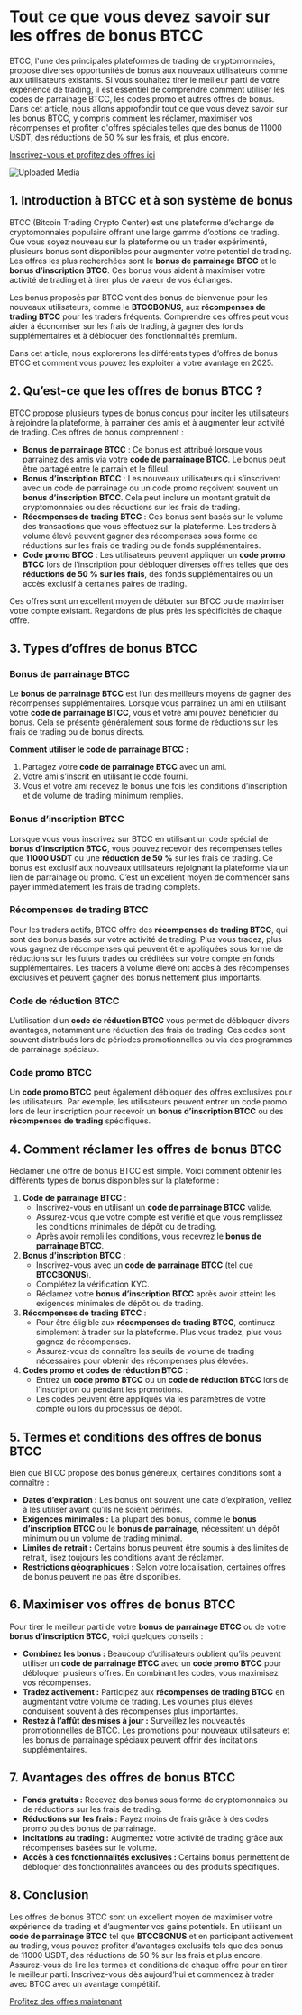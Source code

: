 <h1>Tout ce que vous devez savoir sur les offres de bonus BTCC</h1>
<p>BTCC, l'une des principales plateformes de trading de cryptomonnaies, propose diverses opportunités de bonus aux nouveaux utilisateurs comme aux utilisateurs existants. Si vous souhaitez tirer le meilleur parti de votre expérience de trading, il est essentiel de comprendre comment utiliser les codes de parrainage BTCC, les codes promo et autres offres de bonus. Dans cet article, nous allons approfondir tout ce que vous devez savoir sur les bonus BTCC, y compris comment les réclamer, maximiser vos récompenses et profiter d'offres spéciales telles que des bonus de 11000 USDT, des réductions de 50 % sur les frais, et plus encore.</p>
<p><a href="https://partner.btcc.com/us/c/BTCCBONUS/9303" target="_blank">Inscrivez-vous et profitez des offres ici</a></p>

<img class="_1sjywpl0 bc5nci19k bc5nci4t0 bc5nci45b bc5nci4ow" alt="Uploaded Media" src="https://images.mirror-media.xyz/publication-images/8YhC13gTXtlUakJcXMFGs.png?height=960&amp;width=1920">
<h2>1. Introduction à BTCC et à son système de bonus</h2>
<p>BTCC (Bitcoin Trading Crypto Center) est une plateforme d’échange de cryptomonnaies populaire offrant une large gamme d’options de trading. Que vous soyez nouveau sur la plateforme ou un trader expérimenté, plusieurs bonus sont disponibles pour augmenter votre potentiel de trading. Les offres les plus recherchées sont le <strong>bonus de parrainage BTCC</strong> et le <strong>bonus d’inscription BTCC</strong>. Ces bonus vous aident à maximiser votre activité de trading et à tirer plus de valeur de vos échanges.</p>

<p>Les bonus proposés par BTCC vont des bonus de bienvenue pour les nouveaux utilisateurs, comme le <strong>BTCCBONUS</strong>, aux <strong>récompenses de trading BTCC</strong> pour les traders fréquents. Comprendre ces offres peut vous aider à économiser sur les frais de trading, à gagner des fonds supplémentaires et à débloquer des fonctionnalités premium.</p>

<p>Dans cet article, nous explorerons les différents types d’offres de bonus BTCC et comment vous pouvez les exploiter à votre avantage en 2025.</p>

<h2>2. Qu’est-ce que les offres de bonus BTCC ?</h2>
<p>BTCC propose plusieurs types de bonus conçus pour inciter les utilisateurs à rejoindre la plateforme, à parrainer des amis et à augmenter leur activité de trading. Ces offres de bonus comprennent :</p>
<ul>
<li><strong>Bonus de parrainage BTCC</strong> : Ce bonus est attribué lorsque vous parrainez des amis via votre <strong>code de parrainage BTCC</strong>. Le bonus peut être partagé entre le parrain et le filleul.</li>
<li><strong>Bonus d’inscription BTCC</strong> : Les nouveaux utilisateurs qui s’inscrivent avec un code de parrainage ou un code promo reçoivent souvent un <strong>bonus d’inscription BTCC</strong>. Cela peut inclure un montant gratuit de cryptomonnaies ou des réductions sur les frais de trading.</li>
<li><strong>Récompenses de trading BTCC</strong> : Ces bonus sont basés sur le volume des transactions que vous effectuez sur la plateforme. Les traders à volume élevé peuvent gagner des récompenses sous forme de réductions sur les frais de trading ou de fonds supplémentaires.</li>
<li><strong>Code promo BTCC</strong> : Les utilisateurs peuvent appliquer un <strong>code promo BTCC</strong> lors de l’inscription pour débloquer diverses offres telles que des <strong>réductions de 50 % sur les frais</strong>, des fonds supplémentaires ou un accès exclusif à certaines paires de trading.</li>
</ul>
<p>Ces offres sont un excellent moyen de débuter sur BTCC ou de maximiser votre compte existant. Regardons de plus près les spécificités de chaque offre.</p>

<h2>3. Types d’offres de bonus BTCC</h2>

<h3>Bonus de parrainage BTCC</h3>
<p>Le <strong>bonus de parrainage BTCC</strong> est l’un des meilleurs moyens de gagner des récompenses supplémentaires. Lorsque vous parrainez un ami en utilisant votre <strong>code de parrainage BTCC</strong>, vous et votre ami pouvez bénéficier du bonus. Cela se présente généralement sous forme de réductions sur les frais de trading ou de bonus directs.</p>
<p><strong>Comment utiliser le code de parrainage BTCC :</strong></p>
<ol>
<li>Partagez votre <strong>code de parrainage BTCC</strong> avec un ami.</li>
<li>Votre ami s’inscrit en utilisant le code fourni.</li>
<li>Vous et votre ami recevez le bonus une fois les conditions d’inscription et de volume de trading minimum remplies.</li>
</ol>

<h3>Bonus d’inscription BTCC</h3>
<p>Lorsque vous vous inscrivez sur BTCC en utilisant un code spécial de <strong>bonus d’inscription BTCC</strong>, vous pouvez recevoir des récompenses telles que <strong>11000 USDT</strong> ou une <strong>réduction de 50 %</strong> sur les frais de trading. Ce bonus est exclusif aux nouveaux utilisateurs rejoignant la plateforme via un lien de parrainage ou promo. C’est un excellent moyen de commencer sans payer immédiatement les frais de trading complets.</p>

<h3>Récompenses de trading BTCC</h3>
<p>Pour les traders actifs, BTCC offre des <strong>récompenses de trading BTCC</strong>, qui sont des bonus basés sur votre activité de trading. Plus vous tradez, plus vous gagnez de récompenses qui peuvent être appliquées sous forme de réductions sur les futurs trades ou créditées sur votre compte en fonds supplémentaires. Les traders à volume élevé ont accès à des récompenses exclusives et peuvent gagner des bonus nettement plus importants.</p>

<h3>Code de réduction BTCC</h3>
<p>L’utilisation d’un <strong>code de réduction BTCC</strong> vous permet de débloquer divers avantages, notamment une réduction des frais de trading. Ces codes sont souvent distribués lors de périodes promotionnelles ou via des programmes de parrainage spéciaux.</p>

<h3>Code promo BTCC</h3>
<p>Un <strong>code promo BTCC</strong> peut également débloquer des offres exclusives pour les utilisateurs. Par exemple, les utilisateurs peuvent entrer un code promo lors de leur inscription pour recevoir un <strong>bonus d’inscription BTCC</strong> ou des <strong>récompenses de trading</strong> spécifiques.</p>

<h2>4. Comment réclamer les offres de bonus BTCC</h2>
<p>Réclamer une offre de bonus BTCC est simple. Voici comment obtenir les différents types de bonus disponibles sur la plateforme :</p>
<ol>
<li><strong>Code de parrainage BTCC</strong> : 
<ul>
<li>Inscrivez-vous en utilisant un <strong>code de parrainage BTCC</strong> valide.</li>
<li>Assurez-vous que votre compte est vérifié et que vous remplissez les conditions minimales de dépôt ou de trading.</li>
<li>Après avoir rempli les conditions, vous recevrez le <strong>bonus de parrainage BTCC</strong>.</li>
</ul>
</li>
<li><strong>Bonus d’inscription BTCC</strong> : 
<ul>
<li>Inscrivez-vous avec un <strong>code de parrainage BTCC</strong> (tel que <strong>BTCCBONUS</strong>).</li>
<li>Complétez la vérification KYC.</li>
<li>Réclamez votre <strong>bonus d’inscription BTCC</strong> après avoir atteint les exigences minimales de dépôt ou de trading.</li>
</ul>
</li>
<li><strong>Récompenses de trading BTCC</strong> : 
<ul>
<li>Pour être éligible aux <strong>récompenses de trading BTCC</strong>, continuez simplement à trader sur la plateforme. Plus vous tradez, plus vous gagnez de récompenses.</li>
<li>Assurez-vous de connaître les seuils de volume de trading nécessaires pour obtenir des récompenses plus élevées.</li>
</ul>
</li>
<li><strong>Codes promo et codes de réduction BTCC</strong> : 
<ul>
<li>Entrez un <strong>code promo BTCC</strong> ou un <strong>code de réduction BTCC</strong> lors de l’inscription ou pendant les promotions.</li>
<li>Les codes peuvent être appliqués via les paramètres de votre compte ou lors du processus de dépôt.</li>
</ul>
</li>
</ol>

<h2>5. Termes et conditions des offres de bonus BTCC</h2>
<p>Bien que BTCC propose des bonus généreux, certaines conditions sont à connaître :</p>
<ul>
<li><strong>Dates d’expiration :</strong> Les bonus ont souvent une date d’expiration, veillez à les utiliser avant qu’ils ne soient périmés.</li>
<li><strong>Exigences minimales :</strong> La plupart des bonus, comme le <strong>bonus d’inscription BTCC</strong> ou le <strong>bonus de parrainage</strong>, nécessitent un dépôt minimum ou un volume de trading minimal.</li>
<li><strong>Limites de retrait :</strong> Certains bonus peuvent être soumis à des limites de retrait, lisez toujours les conditions avant de réclamer.</li>
<li><strong>Restrictions géographiques :</strong> Selon votre localisation, certaines offres de bonus peuvent ne pas être disponibles.</li>
</ul>

<h2>6. Maximiser vos offres de bonus BTCC</h2>
<p>Pour tirer le meilleur parti de votre <strong>bonus de parrainage BTCC</strong> ou de votre <strong>bonus d’inscription BTCC</strong>, voici quelques conseils :</p>
<ul>
<li><strong>Combinez les bonus :</strong> Beaucoup d’utilisateurs oublient qu’ils peuvent utiliser un <strong>code de parrainage BTCC</strong> avec un <strong>code promo BTCC</strong> pour débloquer plusieurs offres. En combinant les codes, vous maximisez vos récompenses.</li>
<li><strong>Tradez activement :</strong> Participez aux <strong>récompenses de trading BTCC</strong> en augmentant votre volume de trading. Les volumes plus élevés conduisent souvent à des récompenses plus importantes.</li>
<li><strong>Restez à l’affût des mises à jour :</strong> Surveillez les nouveautés promotionnelles de BTCC. Les promotions pour nouveaux utilisateurs et les bonus de parrainage spéciaux peuvent offrir des incitations supplémentaires.</li>
</ul>

<h2>7. Avantages des offres de bonus BTCC</h2>
<ul>
<li><strong>Fonds gratuits :</strong> Recevez des bonus sous forme de cryptomonnaies ou de réductions sur les frais de trading.</li>
<li><strong>Réductions sur les frais :</strong> Payez moins de frais grâce à des codes promo ou des bonus de parrainage.</li>
<li><strong>Incitations au trading :</strong> Augmentez votre activité de trading grâce aux récompenses basées sur le volume.</li>
<li><strong>Accès à des fonctionnalités exclusives :</strong> Certains bonus permettent de débloquer des fonctionnalités avancées ou des produits spécifiques.</li>
</ul>

<h2>8. Conclusion</h2>
<p>Les offres de bonus BTCC sont un excellent moyen de maximiser votre expérience de trading et d’augmenter vos gains potentiels. En utilisant un <strong>code de parrainage BTCC</strong> tel que <strong>BTCCBONUS</strong> et en participant activement au trading, vous pouvez profiter d’avantages exclusifs tels que des bonus de 11000 USDT, des réductions de 50 % sur les frais et plus encore. Assurez-vous de lire les termes et conditions de chaque offre pour en tirer le meilleur parti. Inscrivez-vous dès aujourd’hui et commencez à trader avec BTCC avec un avantage compétitif.</p>
<p><a href="https://partner.btcc.com/us/c/BTCCBONUS/9303" target="_blank">Profitez des offres maintenant</a></p>
